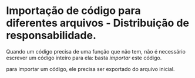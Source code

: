 # Importação de código para diferentes arquivos - Distribuição de responsabilidade.

Quando um código precisa de uma função que não tem, não é necessário escrever um código inteiro para ela: basta *importar* este código.

para importar um código, ele precisa ser exportado do arquivo inicial.

